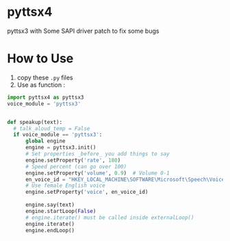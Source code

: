 # pyttsx4
pyttsx3 with Some SAPI driver patch to fix some bugs

# How to Use
1. copy these `.py` files
2. Use as function :
  ```python
  import pyttsx4 as pyttsx3
voice_module = 'pyttsx3'


def speakup(text):
	# talk_aloud_temp = False
	if voice_module == 'pyttsx3':
		global engine
		engine = pyttsx3.init()
		# Set properties _before_ you add things to say
		engine.setProperty('rate', 180)
		# Speed percent (can go over 100)
		engine.setProperty('volume', 0.9)  # Volume 0-1
		en_voice_id = "HKEY_LOCAL_MACHINE\SOFTWARE\Microsoft\Speech\Voices\Tokens\TTS_MS_EN-US_ZIRA_11.0"
		# Use female English voice
		engine.setProperty('voice', en_voice_id)
		
		engine.say(text)
		engine.startLoop(False)
		# engine.iterate() must be called inside externalLoop()
		engine.iterate()
		engine.endLoop()

```


